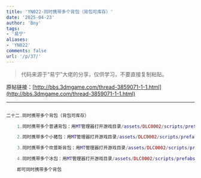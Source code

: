 ```yaml
---
title: 'YN022-同时携带多个背包（背包可库存）'
date: '2025-04-23'
author: 'Bny'
tags:
- '易宁'
aliases:
- 'YN022'
comments: false
url: '/p/37/'
---
```


> 代码来源于“易宁”大佬的分享，仅供学习，不要直接复制粘贴。

原帖链接：[http://bbs.3dmgame.com/thread-3859071-1-1.html](http://bbs.3dmgame.com/thread-3859071-1-1.html)

---

```lua  

二十二.同时携带多个背包（背包可库存）

	1.同时携带多个普通背包：用MT管理器打开游戏目录/assets/DLC0002/scripts/prefabs/backpack.lua文件，将inst.components.inventoryitem.cangoincontainer = false替换为inst.components.inventoryitem.cangoincontainer = true

	2.同时携带多个小猪包：用MT管理器打开游戏目录/assets/DLC0002/scripts/prefabs/piggyback.lua文件，将inst.components.inventoryitem.cangoincontainer = false替换为inst.components.inventoryitem.cangoincontainer = true

	3.同时携带多个坎普斯背包：用MT管理器打开游戏目录/assets/DLC0002/scripts/prefabs/krampus_sack.lua文件，将inst.components.inventoryitem.cangoincontainer = false替换为inst.components.inventoryitem.cangoincontainer = true

	4.同时携带多个冰包：用MT管理器打开游戏目录/assets/DLC0002/scripts/prefabs/icepack.lua文件，将inst.components.inventoryitem.cangoincontainer = false替换为inst.components.inventoryitem.cangoincontainer = true

	即可同时携带多个背包

```  

